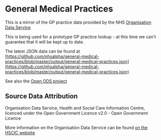 # General Medical Practices

This is a mirror of the GP practice data provided by the NHS [Organisation Data
Service](http://systems.hscic.gov.uk/data/ods)

This is being used for a prototype GP practice lookup - at this time we can't
guarantee that it will be kept up to date.

The latest JSON data can be found at [https://github.com/nhsalpha/general-medical-practices/blob/master/output/general-medical-practices.json](https://github.com/nhsalpha/general-medical-practices/blob/master/output/general-medical-practices.json)

See also the [Open ODS project](https://github.com/open-ods/open-ods)

## Source Data Attribution
Organisation Data Service, Health and Social Care Information Centre, licenced
under the Open Government Licence v2.0  - Open Government Licence

More information on the Organisation Data Service can be found [on the HSCIC
website](http://systems.hscic.gov.uk/data/ods)


